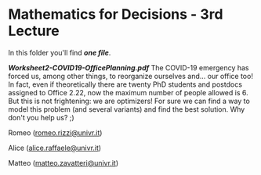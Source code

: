 # Mathematics for Decisions - 3rd Lecture #

In this folder you'll find ___one file___.

___Worksheet2-COVID19-OfficePlanning.pdf___
The COVID-19 emergency has forced us, among other things, to reorganize ourselves and... our office too!
In fact, even if theoretically there are twenty PhD students and postdocs assigned to Office 2.22, now the maximum number of people allowed is 6.
But this is not frightening: we are optimizers! For sure we can find a way to model this problem (and several variants) and find the best solution.
Why don't you help us? ;)


Romeo (romeo.rizzi@univr.it)

Alice (alice.raffaele@univr.it)

Matteo (matteo.zavatteri@univr.it)